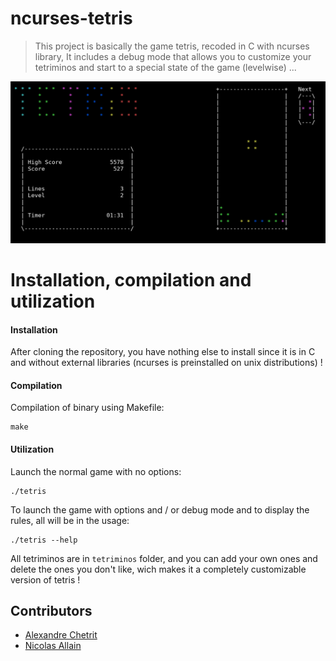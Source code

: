 # ncurses-tetris

> This project is basically the game tetris, recoded in C with ncurses library, It includes a debug mode that allows you to customize your tetriminos and start to a special state of the game (levelwise) ...

![](.github/artwork.png)

# Installation, compilation and utilization
#### Installation
After cloning the repository, you have nothing else to install since it is in C and without external libraries (ncurses is preinstalled on unix distributions) !
    
#### Compilation
Compilation of binary using Makefile:
```
make
```

#### Utilization
Launch the normal game with no options:
```
./tetris
```
To launch the game with options and / or debug mode and to display the rules, all will be in the usage:
```
./tetris --help
```

All tetriminos are in ``tetriminos`` folder, and you can add your own ones and delete the ones you don't like, wich makes it a completely customizable version of tetris !

## Contributors

 - [Alexandre Chetrit](https://github.com/chetrit)
 - [Nicolas Allain](https://github.com/Nirasak)
